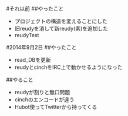 #それ以前
##やったこと
* プロジェクトの構造を変えることにした
* 旧reudyを消して新reudy(素)を追加した
* reudyTest

#2014年9月2日
##やったこと
* read_DBを更新
* reudyとcinchをIRC上で動かせるようになった

##やること
* reudyが割りと無口問題
* cinchのエンコードが違う
* Hubot使ってTwitterから持ってくる